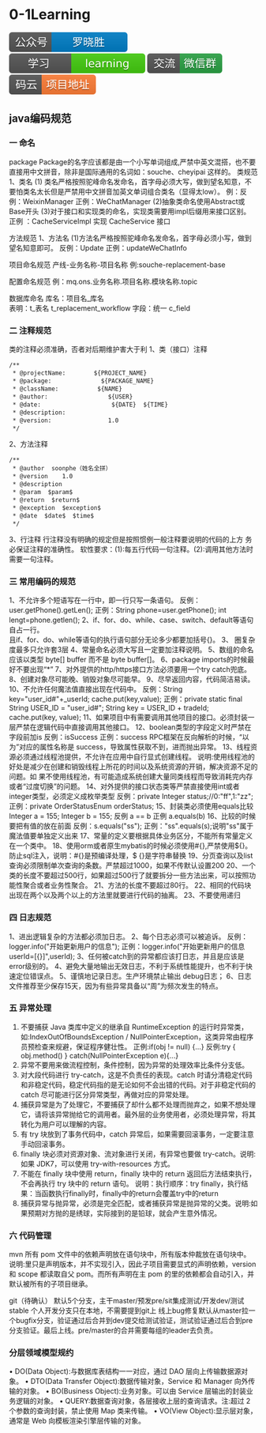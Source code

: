 # 0-1Learning

![alt text](../static/common/svg/luoxiaosheng.svg "公众号")
![alt text](../static/common/svg/luoxiaosheng_learning.svg "学习")
![alt text](../static/common/svg/luoxiaosheng_wechat.svg "微信")
![alt text](../static/common/svg/luoxiaosheng_gitee.svg "码云")

## java编码规范

### 一 命名
package
 Package的名字应该都是由一个小写单词组成,严禁中英文混搭，也不要直接用中文拼音，除非是国际通用的名词如：souche、cheyipai 这样的。
类规范
1、类名
(1) 类名严格按照驼峰命名发命名，首字母必须大写，做到望名知意，不要怕类名太长但是严禁用中文拼音加英文单词组合类名（显得太low）。
    例：反例：WeixinManager  正例：WeChatManager
(2)抽象类命名使用Abstract或Base开头
(3)对于接口和实现类的命名，实现类需要用impl后缀用来接口区别。
    正例 ：CacheServiceImpl 实现 CacheService 接口
    
方法规范
1、方法名
(1)方法名严格按照驼峰命名发命名，首字母必须小写，做到望名知意即可。
  反例：Update
  正例：updateWeChatInfo
  
项目命名规范
产线-业务名称-项目名称
例:souche-replacement-base

配置命名规范
例：mq.ons.业务名称.项目名称.模块名称.topic

数据库命名
库名：项目名_库名  
表明：t_表名 t_replacement_workflow
字段：统一 c_field


### 二 注释规范
类的注释必须准确，否者对后期维护害大于利
1、类（接口）注释
```
/**
 * @projectName:        ${PROJECT_NAME}  
 * @package:              ${PACKAGE_NAME}
 * @className:           ${NAME}
 * @author:                 ${USER}
 * @date:                    ${DATE}  ${TIME}
 * @description: 
 * @version:                1.0
 */
```
2、方法注释
```
/**
 * @author  soonphe（姓名全拼）
 * @version    1.0
 * @description 
 * @param  $param$
 * @return  $return$
 * @exception  $exception$
 * @date  $date$  $time$
 */
```
3、行注释
行注释没有明确的规定但是按照惯例一般注释要说明的代码的上方
务必保证注释的准确性。
软性要求：(1):每五行代码一句注释。(2):调用其他方法时需要一句注释。
                
### 三 常用编码的规范
1、不允许多个短语写在一行中，即一行只写一条语句。
     反例：user.getPhone().getLen();
正例：String phone=user.getPhone();                 int lengt=phone.getlen();
2、if、for、do、while、case、switch、default等语句自占一行。  
    且if、for、do、while等语句的执行语句部分无论多少都要加括号{}。
3、 圈复杂度最多只允许套3层
4、常量命名必须大写且一定要加注释说明。
5、数组的命名应该以类型 byte[] buffer 而不是 byte buffer[]。
6、package imports的时候最好不要出现“*”
7、对外提供的http/https接口方法必须要用一个try catch兜底。
8、创建对象尽可能晚、销毁对象尽可能早。
9、尽早返回内容，代码简洁易读。
10、不允许任何魔法值直接出现在代码中。
反例：String key="user_id#"+_userId;
    cache.put(key,value);
   正例：private static final String USER_ID = "user_id#";
              String key = USER_ID + tradeId;
              cache.put(key, value);
11、如果项目中有需要调用其他项目的接口。必须封装一层严禁在逻辑代码中直接调用其他接口。
12、boolean类型的字段定义时严禁在字段前加is
反例：isSuccess
正例：success
RPC框架在反向解析的时候，“以为”对应的属性名称是 success，导致属性获取不到，进而抛出异常。
13、线程资源必须通过线程池提供，不允许在应用中自行显式创建线程。
说明:使用线程池的好处是减少在创建和销毁线程上所花的时间以及系统资源的开销，解决资源不足的问题。如        果不使用线程池，有可能造成系统创建大量同类线程而导致消耗完内存或者“过度切换”的问题。
14、对外提供的接口状态类等严禁直接使用int或者integer类型，必须定义成枚举类型
反例：private Integer status;//0:"ff",1:"zz";
正例：private OrderStatusEnum orderStatus;
15、封装类必须使用equals比较
Integer a = 155;  Integer b = 155;
反例 a == b
正例 a.equals(b)
16、比较的时候要把有值的放在前面
反例：s.equals("ss");
正例："ss".equals(s);说明"ss"属于魔法值要单独定义出来
17、常量的定义要根据具体业务区分，不能所有常量定义在一个类中。
18、使用orm或者原生mybatis的时候必须使用#{},严禁使用${}。防止sql注入，说明：#{}是预编译处理，$ {}是字符串替换
19、分页查询以及list查询必须限制单次查询的条数。严禁超过1000，如果不传默认设置200
20、一个类的长度不要超过500行，如果超过500行了就要拆分一些方法出来，可以按照功能性聚合或者业务性聚合。
21、方法的长度不要超过80行。
22、相同的代码块出现在两个以及两个以上的方法里就要进行代码的抽离。
23、不要使用递归

### 四 日志规范
1、进出逻辑复杂的方法都必须加日志。
2、每个日志必须可以被追诉。
反例：logger.info("开始更新用户的信息");
正例：logger.info("开始更新用户的信息userId=[{}]",userId);
3、任何被catch到的异常都应该打日志，并且是应该是error级别的。
4、避免大量地输出无效日志，不利于系统性能提升，也不利于快速定位错误点。
5、谨慎地记录日志。生产环境禁止输出 debug日志；
6、日志文件推荐至少保存15天，因为有些异常具备以“周”为频次发生的特点。

### 五 异常处理
1. 不要捕获 Java 类库中定义的继承自 RuntimeException 的运行时异常类，如:IndexOutOfBoundsException / NullPointerException，这类异常由程序员预检查来规避，保证程序健壮性。
正例:if(obj != null) {...}
反例:try { obj.method() } catch(NullPointerException e){...}
3. 异常不要用来做流程控制，条件控制，因为异常的处理效率比条件分支低。
4. 对大段代码进行 try-catch，这是不负责任的表现。catch 时请分清稳定代码和非稳定代码，稳定代码指的是无论如何不会出错的代码。对于非稳定代码的 catch 尽可能进行区分异常类型，再做对应的异常处理。
5. 捕获异常是为了处理它，不要捕获了却什么都不处理而抛弃之，如果不想处理它，请将该异常抛给它的调用者。最外层的业务使用者，必须处理异常，将其转化为用户可以理解的内容。
6. 有 try 块放到了事务代码中，catch 异常后，如果需要回滚事务，一定要注意手动回滚事务。
7. finally 块必须对资源对象、流对象进行关闭，有异常也要做 try-catch。说明:如果 JDK7，可以使用 try-with-resources 方式。
8. 不能在 finally 块中使用 return，finally 块中的 return 返回后方法结束执行，不会再执行 try 块中的 return 语句。
说明：执行顺序：try finally，执行结果：当函数执行finally时，finally中的return会覆盖try中的return
9. 捕获异常与抛异常，必须是完全匹配，或者捕获异常是抛异常的父类。说明:如果预期对方抛的是绣球，实际接到的是铅球，就会产生意外情况。

### 六 代码管理
mvn
所有 pom 文件中的依赖声明放在<dependencies>语句块中，所有版本仲裁放在<dependencyManagement>语句块中。
说明:<dependencyManagement>里只是声明版本，并不实现引入，因此子项目需要显式的声明依赖，version 和 scope 都读取自父 pom。而<dependencies>所有声明在主 pom 的<dependencies>里的依赖都会自动引入，并默认被所有的子项目继承。

git（待确认）
默认5️个分支，主干master/预发pre/sit集成测试/开发dev/测试stable
个人开发分支只在本地，不需要提到git上
线上bug修复默认从master拉一个bugfix分支，验证通过后合并到dev提交给测试验证，测试验证通过后合到pre分支验证。最后上线。pre/master的合并需要每组的leader去负责。

### 分层领域模型规约
•  DO(Data Object):与数据库表结构一一对应，通过 DAO 层向上传输数据源对象。
•  DTO(Data Transfer Object):数据传输对象，Service 和 Manager 向外传输的对象。
•  BO(Business Object):业务对象。可以由 Service 层输出的封装业务逻辑的对象。
•  QUERY:数据查询对象，各层接收上层的查询请求。注:超过 2 个参数的查询封装，禁止使用 Map 类来传输。
•  VO(View Object):显示层对象，通常是 Web 向模板渲染引擎层传输的对象。
